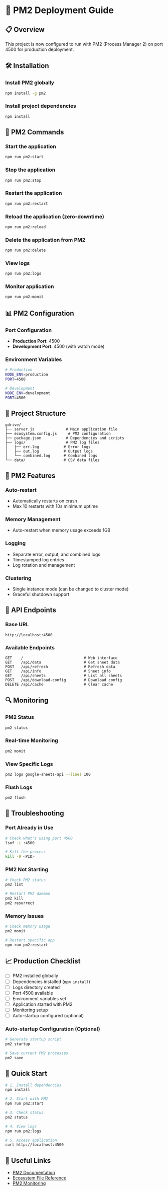 # 🚀 PM2 Deployment Guide

## 📋 Overview

This project is now configured to run with PM2 (Process Manager 2) on port 4500 for production deployment.

## 🛠️ Installation

### Install PM2 globally
```bash
npm install -g pm2
```

### Install project dependencies
```bash
npm install
```

## 🚀 PM2 Commands

### Start the application
```bash
npm run pm2:start
```

### Stop the application
```bash
npm run pm2:stop
```

### Restart the application
```bash
npm run pm2:restart
```

### Reload the application (zero-downtime)
```bash
npm run pm2:reload
```

### Delete the application from PM2
```bash
npm run pm2:delete
```

### View logs
```bash
npm run pm2:logs
```

### Monitor application
```bash
npm run pm2:monit
```

## 📊 PM2 Configuration

### Port Configuration
- **Production Port**: 4500
- **Development Port**: 4500 (with watch mode)

### Environment Variables
```bash
# Production
NODE_ENV=production
PORT=4500

# Development
NODE_ENV=development
PORT=4500
```

## 📁 Project Structure
```
gdrive/
├── server.js              # Main application file
├── ecosystem.config.js     # PM2 configuration
├── package.json           # Dependencies and scripts
├── logs/                  # PM2 log files
│   ├── err.log           # Error logs
│   ├── out.log           # Output logs
│   └── combined.log      # Combined logs
└── data/                 # CSV data files
```

## 🔧 PM2 Features

### Auto-restart
- Automatically restarts on crash
- Max 10 restarts with 10s minimum uptime

### Memory Management
- Auto-restart when memory usage exceeds 1GB

### Logging
- Separate error, output, and combined logs
- Timestamped log entries
- Log rotation and management

### Clustering
- Single instance mode (can be changed to cluster mode)
- Graceful shutdown support

## 📱 API Endpoints

### Base URL
```
http://localhost:4500
```

### Available Endpoints
```
GET    /                           # Web interface
GET    /api/data                   # Get sheet data
POST   /api/refresh                # Refresh data
GET    /api/info                   # Sheet info
GET    /api/sheets                 # List all sheets
POST   /api/download-config        # Download config
DELETE /api/cache                  # Clear cache
```

## 🔍 Monitoring

### PM2 Status
```bash
pm2 status
```

### Real-time Monitoring
```bash
pm2 monit
```

### View Specific Logs
```bash
pm2 logs google-sheets-api --lines 100
```

### Flush Logs
```bash
pm2 flush
```

## 🚨 Troubleshooting

### Port Already in Use
```bash
# Check what's using port 4500
lsof -i :4500

# Kill the process
kill -9 <PID>
```

### PM2 Not Starting
```bash
# Check PM2 status
pm2 list

# Restart PM2 daemon
pm2 kill
pm2 resurrect
```

### Memory Issues
```bash
# Check memory usage
pm2 monit

# Restart specific app
npm run pm2:restart
```

## 📈 Production Checklist

- [ ] PM2 installed globally
- [ ] Dependencies installed (`npm install`)
- [ ] Logs directory created
- [ ] Port 4500 available
- [ ] Environment variables set
- [ ] Application started with PM2
- [ ] Monitoring setup
- [ ] Auto-startup configured (optional)

### Auto-startup Configuration (Optional)
```bash
# Generate startup script
pm2 startup

# Save current PM2 processes
pm2 save
```

## 🎯 Quick Start

```bash
# 1. Install dependencies
npm install

# 2. Start with PM2
npm run pm2:start

# 3. Check status
pm2 status

# 4. View logs
npm run pm2:logs

# 5. Access application
curl http://localhost:4500
```

## 🔗 Useful Links

- [PM2 Documentation](https://pm2.keymetrics.io/docs/)
- [Ecosystem File Reference](https://pm2.keymetrics.io/docs/usage/application-declaration/)
- [PM2 Monitoring](https://pm2.keymetrics.io/docs/usage/monitoring/)
